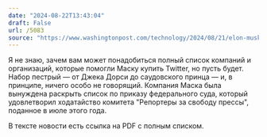 ```yaml
---
date: "2024-08-22T13:43:04"
draft: False
url: /5083
source: "https://www.washingtonpost.com/technology/2024/08/21/elon-musk-x-investors/"
---
```


Я не знаю, зачем вам может понадобиться полный список компаний и организаций, которые помогли Маску купить Twitter, но пусть будет. Набор пестрый — от Джека Дорси до саудовского принца — и, в принципе, ничего особо не говорящий. Компания Маска была вынуждена раскрыть список по приказу федерального суда, который удовлетворил ходатайство комитета "Репортеры за свободу прессы", поданное в июле этого года.

В тексте новости есть ссылка на PDF с полным списком.
